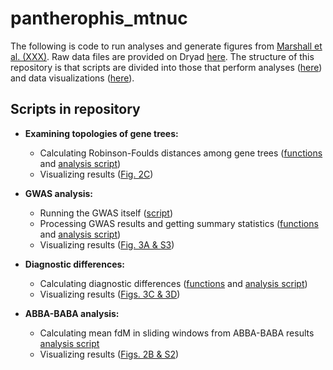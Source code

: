 # pantherophis_mtnuc

The following is code to run analyses and generate figures from [Marshall et al. (XXX)](REFER). Raw data files are provided on Dryad [here](https://datadryad.org/XXX). The structure of this repository is that scripts are divided into those that perform analyses ([here](https://github.com/eachambers/pantherophis_mtnuc/tree/main/analysis)) and data visualizations ([here](https://github.com/eachambers/pantherophis_mtnuc/tree/main/data_viz)).

## Scripts in repository

- **Examining topologies of gene trees:**
    - Calculating Robinson-Foulds distances among gene trees ([functions](https://github.com/eachambers/pantherophis_mtnuc/blob/main/analysis/RFdists.R) and [analysis script](https://github.com/eachambers/pantherophis_mtnuc/blob/main/analysis/RFdists_analysis.R))
    - Visualizing results ([Fig. 2C](https://github.com/eachambers/pantherophis_mtnuc/blob/main/data_viz/RFdists_figure.R))

- **GWAS analysis:**
    - Running the GWAS itself ([script](REFER))
    - Processing GWAS results and getting summary statistics ([functions](https://github.com/eachambers/pantherophis_mtnuc/blob/main/analysis/GWAS.R) and [analysis script](https://github.com/eachambers/pantherophis_mtnuc/blob/main/analysis/GWAS_analysis.R))
    - Visualizing results ([Fig. 3A & S3](https://github.com/eachambers/pantherophis_mtnuc/blob/main/data_viz/GWAS_figures.R))

- **Diagnostic differences:**
    - Calculating diagnostic differences ([functions](https://github.com/eachambers/pantherophis_mtnuc/blob/main/analysis/Fixeddiff.R) and [analysis script](https://github.com/eachambers/pantherophis_mtnuc/blob/main/analysis/Fixeddiff_analysis.R))
    - Visualizing results ([Figs. 3C & 3D](https://github.com/eachambers/pantherophis_mtnuc/blob/main/data_viz/Fixeddiff_figures.R))
 
- **ABBA-BABA analysis:**
    - Calculating mean fdM in sliding windows from ABBA-BABA results [analysis script](https://github.com/eachambers/pantherophis_mtnuc/blob/main/analysis/ABBABABA.R)
    - Visualizing results ([Figs. 2B & S2](https://github.com/eachambers/pantherophis_mtnuc/blob/main/data_viz/ABBABABA_figure.R))
